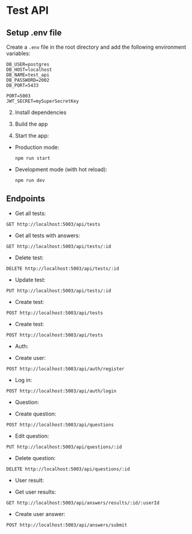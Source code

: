 # Test API

## Setup .env file

Create a `.env` file in the root directory and add the following environment variables:

```
DB_USER=postgres
DB_HOST=localhost
DB_NAME=test_api
DB_PASSWORD=2002
DB_PORT=5433

PORT=5003
JWT_SECRET=mySuperSecretKey
```



2. Install dependencies

3. Build the app

  
4. Start the app:  
- Production mode:
  
  ```
  npm run start
  ```
- Development mode (with hot reload):
  
  ```
  npm run dev
  ```


## Endpoints

- Get all tests:

```
GET http://localhost:5003/api/tests
```

- Get all tests with answers:

```
GET http://localhost:5003/api/tests/:id
```

- Delete test:

```
DELETE http://localhost:5003/api/tests/:id
```

- Update test:

```
PUT http://localhost:5003/api/tests/:id
```

- Create test:

```
POST http://localhost:5003/api/tests
```

- Create test:

```
POST http://localhost:5003/api/tests
```

- Auth:

- Create user:

```
POST http://localhost:5003/api/auth/register
```

- Log in:

```
POST http://localhost:5003/api/auth/login
```



- Question:

- Create question:
  
```
POST http://localhost:5003/api/questions
```

- Edit question:
  
```
PUT http://localhost:5003/api/questions/:id
```

- Delete question:
  
```
DELETE http://localhost:5003/api/questions/:id
```


- User result:

- Get user results:
  
```
GET http://localhost:5003/api/answers/results/:id/:userId
```

- Create user answer:
  
```
POST http://localhost:5003/api/answers/submit
```
